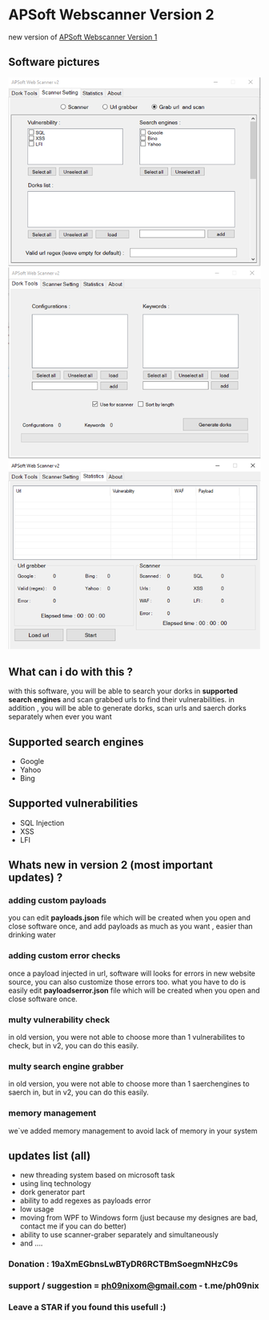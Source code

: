 # APSoft Webscanner Version 2
new version of [APSoft Webscanner Version 1](https://github.com/APTeamOfficial/APSoft-WebScanner)


## Software pictures 
![setting](setting.png)
![dorksetting](dorktools.png)
![statistics](stat.png)
## What can i do with this ?
with this software, you will be able to search your dorks in **supported search engines** and scan grabbed urls to find their vulnerabilities.
in addition , you will be able to generate dorks, scan urls and saerch dorks separately when ever you want 

## Supported search engines
- Google
- Yahoo
- Bing

## Supported vulnerabilities
- SQL Injection
- XSS
- LFI

## Whats new in version 2 (most important updates) ?

### adding custom payloads
you can edit **payloads.json** file which will be created when you open and close software once, and add payloads as much as you want , easier than drinking water

### adding custom error checks
once a payload injected in url, software will looks for errors in new website source, you can also customize those errors too.
what you have to do is easily edit **payloadserror.json** file which will be created when you open and close software once.

### multy vulnerability check
in old version, you were not able to choose more than 1 vulnerabilites to check, but in v2, you can do this easily.

### multy search engine grabber
in old version, you were not able to choose more than 1 saerchengines to saerch in, but in v2, you can do this easily.

### memory management
we`ve added memory management to avoid lack of memory in your system

## updates list (all)
- new threading system based on microsoft task
- using linq technology
- dork generator part
- ability to add regexes as payloads error
- low usage
- moving from WPF to Windows form (just because my designes are bad, contact me if you can do better)
- ability to use scanner-graber separately and simultaneously
- and ....

### Donation : 19aXmEGbnsLwBTyDR6RCTBmSoegmNHzC9s
### support / suggestion = ph09nixom@gmail.com - t.me/ph09nix
### Leave a STAR if you found this usefull :)